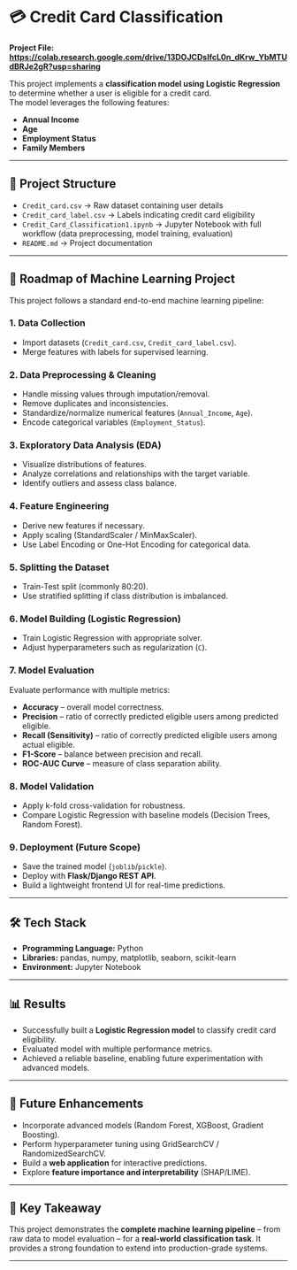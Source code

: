 # 💳 Credit Card Classification

**Project File: https://colab.research.google.com/drive/13DOJCDslfcL0n_dKrw_YbMTUdBRJe2gR?usp=sharing**

This project implements a **classification model using Logistic Regression** to determine whether a user is eligible for a credit card.  
The model leverages the following features:  

- **Annual Income**  
- **Age**  
- **Employment Status**  
- **Family Members**  

---

## 📂 Project Structure  

- `Credit_card.csv` → Raw dataset containing user details  
- `Credit_card_label.csv` → Labels indicating credit card eligibility  
- `Credit_Card_Classification1.ipynb` → Jupyter Notebook with full workflow (data preprocessing, model training, evaluation)  
- `README.md` → Project documentation  

---

## 🚀 Roadmap of Machine Learning Project  

This project follows a standard end-to-end machine learning pipeline:  

### 1. **Data Collection**  
- Import datasets (`Credit_card.csv`, `Credit_card_label.csv`).  
- Merge features with labels for supervised learning.  

### 2. **Data Preprocessing & Cleaning**  
- Handle missing values through imputation/removal.  
- Remove duplicates and inconsistencies.  
- Standardize/normalize numerical features (`Annual_Income`, `Age`).  
- Encode categorical variables (`Employment_Status`).  

### 3. **Exploratory Data Analysis (EDA)**  
- Visualize distributions of features.  
- Analyze correlations and relationships with the target variable.  
- Identify outliers and assess class balance.  

### 4. **Feature Engineering**  
- Derive new features if necessary.  
- Apply scaling (StandardScaler / MinMaxScaler).  
- Use Label Encoding or One-Hot Encoding for categorical data.  

### 5. **Splitting the Dataset**  
- Train-Test split (commonly 80:20).  
- Use stratified splitting if class distribution is imbalanced.  

### 6. **Model Building (Logistic Regression)**  
- Train Logistic Regression with appropriate solver.  
- Adjust hyperparameters such as regularization (`C`).  

### 7. **Model Evaluation**  
Evaluate performance with multiple metrics:  
- **Accuracy** – overall model correctness.  
- **Precision** – ratio of correctly predicted eligible users among predicted eligible.  
- **Recall (Sensitivity)** – ratio of correctly predicted eligible users among actual eligible.  
- **F1-Score** – balance between precision and recall.  
- **ROC-AUC Curve** – measure of class separation ability.  

### 8. **Model Validation**  
- Apply k-fold cross-validation for robustness.  
- Compare Logistic Regression with baseline models (Decision Trees, Random Forest).  

### 9. **Deployment (Future Scope)**  
- Save the trained model (`joblib`/`pickle`).  
- Deploy with **Flask/Django REST API**.  
- Build a lightweight frontend UI for real-time predictions.  

---

## 🛠️ Tech Stack  

- **Programming Language:** Python  
- **Libraries:** pandas, numpy, matplotlib, seaborn, scikit-learn  
- **Environment:** Jupyter Notebook  

---

## 📊 Results  

- Successfully built a **Logistic Regression model** to classify credit card eligibility.  
- Evaluated model with multiple performance metrics.  
- Achieved a reliable baseline, enabling future experimentation with advanced models.  

---

## 🔮 Future Enhancements  

- Incorporate advanced models (Random Forest, XGBoost, Gradient Boosting).  
- Perform hyperparameter tuning using GridSearchCV / RandomizedSearchCV.  
- Build a **web application** for interactive predictions.  
- Explore **feature importance and interpretability** (SHAP/LIME).  

---

## 📌 Key Takeaway  

This project demonstrates the **complete machine learning pipeline** – from raw data to model evaluation – for a **real-world classification task**. It provides a strong foundation to extend into production-grade systems.  

---
